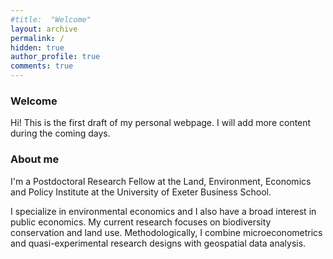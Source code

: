 ```yaml
---
#title:  "Welcome"
layout: archive
permalink: /
hidden: true
author_profile: true
comments: true
---
```


<!--
How to make global edits to font size etc:
- Navigate to assets/css/main.scss
- See how I changed the font size for the archive class
- I found this class with inspect (you need to find the class for the element you want to modify)
- Things inserted in main.scss seem to override pre-existing settings elsewhere in the template

Bio pic size:
- Same method; but I took the settings directly from _sidebar.scss
- In the original file I left them unmodified, and then inserted the modifications in main.scss
-->

### Welcome

Hi! This is the first draft of my personal webpage. I will add more content during the coming days.

### About me

I'm a Postdoctoral Research Fellow at the Land, Environment, Economics and Policy Institute at the University of Exeter Business School.

I specialize in environmental economics and I also have a broad interest in public economics. My current research focuses on biodiversity conservation and land use. Methodologically, I combine microeconometrics and quasi-experimental research designs with geospatial data analysis.


